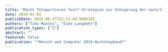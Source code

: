 ```yaml
---
title: "Macht Teleportieren faul? Strategien zur Steigerung der natürlichen Fortbewegung in VR"
date: 2019-01-01
publishDate: 2022-06-27T22:11:40.990516Z
authors: ["Timo Mantei", "Eike Langbehn"]
publication_types: ["2"]
abstract: ""
featured: false
publication: "*Mensch und Computer 2019-Workshopband*"
---
```


